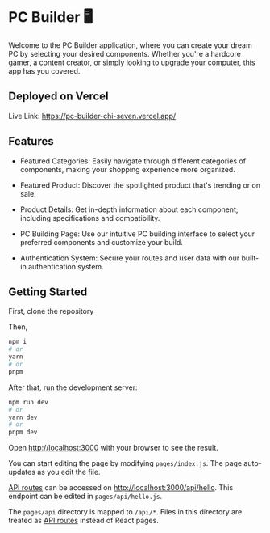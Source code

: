 # PC Builder 🖥️
Welcome to the PC Builder application, where you can create your dream PC by selecting your desired components. Whether you're a hardcore gamer, a content creator, or simply looking to upgrade your computer, this app has you covered.

## Deployed on Vercel
Live Link: https://pc-builder-chi-seven.vercel.app/

## Features
- Featured Categories: Easily navigate through different categories of components, making your shopping experience more organized.

- Featured Product: Discover the spotlighted product that's trending or on sale.

- Product Details: Get in-depth information about each component, including specifications and compatibility.

- PC Building Page: Use our intuitive PC building interface to select your preferred components and customize your build.

- Authentication System: Secure your routes and user data with our built-in authentication system.

## Getting Started

First, clone the repository 

Then,
```bash
npm i
# or
yarn 
# or
pnpm 
```

After that, run the development server:

```bash
npm run dev
# or
yarn dev
# or
pnpm dev
```

Open [http://localhost:3000](http://localhost:3000) with your browser to see the result.

You can start editing the page by modifying `pages/index.js`. The page auto-updates as you edit the file.

[API routes](https://nextjs.org/docs/api-routes/introduction) can be accessed on [http://localhost:3000/api/hello](http://localhost:3000/api/hello). This endpoint can be edited in `pages/api/hello.js`.

The `pages/api` directory is mapped to `/api/*`. Files in this directory are treated as [API routes](https://nextjs.org/docs/api-routes/introduction) instead of React pages.
